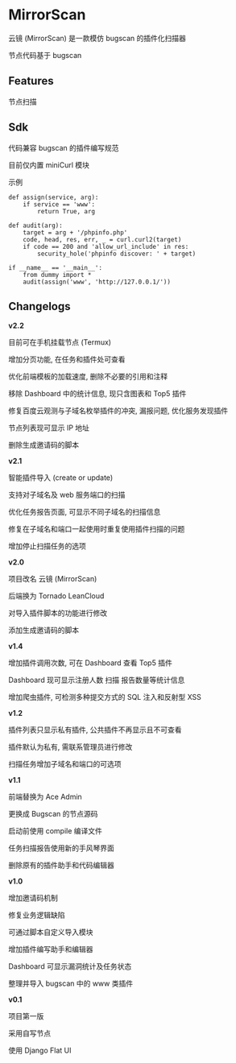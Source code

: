 # MirrorScan

云镜 (MirrorScan) 是一款模仿 bugscan 的插件化扫描器

节点代码基于 bugscan

## Features

节点扫描

## Sdk

代码兼容 bugscan 的插件编写规范

目前仅内置 miniCurl 模块

示例

```
def assign(service, arg):
    if service == 'www':
        return True, arg

def audit(arg):
    target = arg + '/phpinfo.php'
    code, head, res, err, _ = curl.curl2(target)
    if code == 200 and 'allow_url_include' in res:
        security_hole('phpinfo discover: ' + target)

if __name__ == '__main__':
    from dummy import *
    audit(assign('www', 'http://127.0.0.1/'))
``` 

## Changelogs

**v2.2**

目前可在手机挂载节点 (Termux)

增加分页功能, 在任务和插件处可查看

优化前端模板的加载速度, 删除不必要的引用和注释

移除 Dashboard 中的统计信息, 现只含图表和 Top5 插件

修复百度云观测与子域名枚举插件的冲突, 漏报问题, 优化服务发现插件

节点列表现可显示 IP 地址

删除生成邀请码的脚本

**v2.1**

智能插件导入 (create or update)

支持对子域名及 web 服务端口的扫描

优化任务报告页面, 可显示不同子域名的扫描信息

修复在子域名和端口一起使用时重复使用插件扫描的问题

增加停止扫描任务的选项

**v2.0**

项目改名 云镜 (MirrorScan)

后端换为 Tornado LeanCloud

对导入插件脚本的功能进行修改

添加生成邀请码的脚本

**v1.4**

增加插件调用次数, 可在 Dashboard 查看 Top5 插件

Dashboard 现可显示注册人数 扫描 报告数量等统计信息

增加爬虫插件, 可检测多种提交方式的 SQL 注入和反射型 XSS

**v1.2**

插件列表只显示私有插件, 公共插件不再显示且不可查看

插件默认为私有, 需联系管理员进行修改

扫描任务增加子域名和端口的可选项

**v1.1**

前端替换为 Ace Admin

更换成 Bugscan 的节点源码

启动前使用 compile 编译文件

任务扫描报告使用新的手风琴界面

删除原有的插件助手和代码编辑器

**v1.0**

增加邀请码机制

修复业务逻辑缺陷

可通过脚本自定义导入模块

增加插件编写助手和编辑器

Dashboard 可显示漏洞统计及任务状态

整理并导入 bugscan 中的 www 类插件

**v0.1**

项目第一版

采用自写节点

使用 Django Flat UI